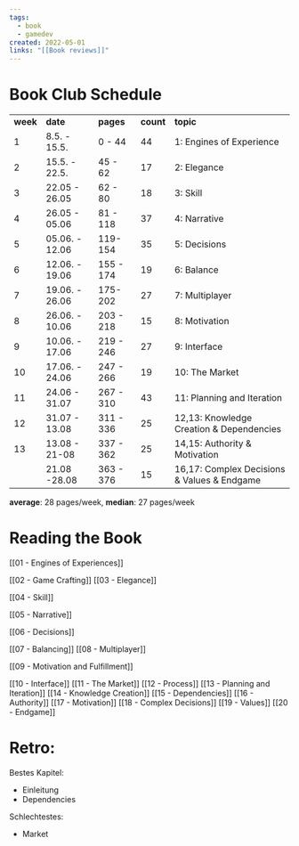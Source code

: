 ```yaml
---
tags:
  - book
  - gamedev
created: 2022-05-01
links: "[[Book reviews]]"
---
```

# Book Club Schedule

<table>
  <tr>
   <td><strong>week</strong>
   </td>
   <td><strong>date</strong>
   </td>
   <td><strong>pages</strong>
   </td>
   <td><strong>count</strong>
   </td>
   <td><strong>topic</strong>
   </td>
  </tr>
  <tr>
   <td>1
   </td>
   <td>8.5. - 15.5.
   </td>
   <td>0 - 44
   </td>
   <td>44
   </td>
   <td>1: Engines of Experience
   </td>
  </tr>
  <tr>
   <td>2
   </td>
   <td>15.5. - 22.5.
   </td>
   <td>45 - 62
   </td>
   <td>17
   </td>
   <td>2: Elegance
   </td>
  </tr>
  <tr>
   <td>3
   </td>
   <td>22.05 - 26.05
   </td>
   <td>62 - 80
   </td>
   <td>18
   </td>
   <td>3: Skill
   </td>
  </tr>
  <tr>
   <td>4
   </td>
   <td>26.05 - 05.06
   </td>
   <td>81 - 118
   </td>
   <td>37
   </td>
   <td>4: Narrative
   </td>
  </tr>
  <tr>
   <td>5
   </td>
   <td>05.06. - 12.06
   </td>
   <td>119-154
   </td>
   <td>35
   </td>
   <td>5: Decisions
   </td>
  </tr>
  <tr>
   <td>6
   </td>
   <td>12.06. - 19.06
   </td>
   <td>155 - 174
   </td>
   <td>19
   </td>
   <td>6: Balance
   </td>
  </tr>
  <tr>
   <td>7
   </td>
   <td>19.06. - 26.06
   </td>
   <td>175-202
   </td>
   <td>27
   </td>
   <td>7: Multiplayer
   </td>
  </tr>
  <tr>
   <td>8
   </td>
   <td>26.06. - 10.06
   </td>
   <td>203 - 218
   </td>
   <td>15
   </td>
   <td>8: Motivation
   </td>
  </tr>
  <tr>
   <td>9
   </td>
   <td>10.06. - 17.06
   </td>
   <td>219 - 246
   </td>
   <td>27
   </td>
   <td>9: Interface
   </td>
  </tr>
  <tr>
   <td>10
   </td>
   <td>17.06. - 24.06
   </td>
   <td>247 - 266
   </td>
   <td>19
   </td>
   <td>10: The Market
   </td>
  </tr>
  <tr>
   <td>11
   </td>
   <td>24.06 - 31.07
   </td>
   <td>267 - 310
   </td>
   <td>43
   </td>
   <td>11: Planning and Iteration
   </td>
  </tr>
  <tr>
   <td>12
   </td>
   <td>31.07 - 13.08
   </td>
   <td>311 - 336
   </td>
   <td>25
   </td>
   <td>12,13: Knowledge Creation & Dependencies
   </td>
  </tr>
  <tr>
   <td>13
   </td>
   <td>13.08 - 21-08
   </td>
   <td>337 - 362
   </td>
   <td>25
   </td>
   <td>14,15: Authority & Motivation
   </td>
  </tr>
  <tr>
   <td>
   </td>
   <td>21.08 -28.08
   </td>
   <td>363 - 376
   </td>
   <td>15
   </td>
   <td>16,17: Complex Decisions & Values & Endgame
   </td>
  </tr>
</table>

**average**: 28 pages/week, **median**: 27 pages/week

# Reading the Book

[[01 - Engines of Experiences]]

[[02 - Game Crafting]]
[[03 - Elegance]]

[[04 - Skill]]

[[05 - Narrative]]

[[06 - Decisions]]

[[07 - Balancing]]
[[08 - Multiplayer]]

[[09 - Motivation and Fulfillment]]

[[10 - Interface]]
[[11 - The Market]]
[[12 - Process]]
[[13 - Planning and Iteration]]
[[14 - Knowledge Creation]]
[[15 - Dependencies]]
[[16 - Authority]]
[[17 - Motivation]]
[[18 - Complex Decisions]]
[[19 - Values]]
[[20 - Endgame]]

# Retro:

Bestes Kapitel:
- Einleitung
- Dependencies

Schlechtestes:
- Market

